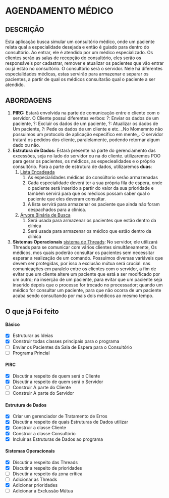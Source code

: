 # AGENDAMENTO MÉDICO

## DESCRIÇÃO
Esta aplicação busca simular um consultório médico, onde um paciente relata qual a especialidade desejada e então é guiado para dentro do consultório. Ao entrar, ele é atendido por um médico especializado. Os clientes serão as salas de recepção do consultório, eles serão os responsáveis por cadastrar, remover e atualizar os pacientes que vão entrar ou já estão no consultório. 
O consultório será o servidor. Nele há diferentes especialidades médicas, estas servirão para armazenar e separar os pacientes, a partir de qual os médicos consultarão qual o paciente a ser atendido.


## ABORDAGENS

<ol> 
    <li> <b>PIRC:</b> Estará envolvida na parte de comunicação entre o cliente com o servidor. O Cliente possui diferentes verbos:  ?: Enviar os dados de um paciente, ?: Excluir os dados de um paciente, ?: Atualizar os dados de Um paciente, ?: Pede os dados de um cliente e etc. _No Momemnto não possuimos um protocolo de aplicação expecífico em mente_. O servidor tratará os pedidos dos cliente, paralelamente, podendo retornar algum dado ou não.</li>
    <li> <b>Estrutura de Dados:</b> Estará presente na parte do gerenciamento das excessões, seja no lado do servidor ou na do cliente. utilizaremos POO para gerar os pacientes, os médicos, as especiealidades e o próprio consultório. Para a parte de  estrutura de dados, utilizaremos <b>duas</b>: 
        <ol>
            <li>
                <u>Lista Encadeada</u>
                <ol>
                    <li>As especialidades médicas do consúltorio serão armazenadas</li>
                    <li>Cada especialidade deverá ter a sua própria fila de espera, onde o paciente será inserido a partir do valor da sua prioridade e também servirá para que os médicos possam saber qual o paciente que eles deveram consultar.</li>
                    <li>A lista servirá para armazenar os paciente que ainda não foram despachados para a clínica.</li>
                </ol>
            </li>
            <li><u>Árvore Binária de Busca</u>
                <ol>
                    <li>Será usada para armazenar os pacientes que estão dentro da clínica</li>
                    <li>Será usada para armazenar os médico que estão dentro da clínica</li>
                </ol>
            </li>
        </ol>
    </li>
    <li> <b>Sistemas Operacionais</b> <u>sistema de Threads</u>: No servidor, ele utilizará Threads para se comunicar com vários clientes simultâneamente, Os médicos, mos quais poderão consultar os pacientes sem necessitar esperar a realização de um comando. Possuimos diversas variáveis que devem ser protegidas, por isso a  exclusão mútua será crucial: nas comunicações em paralelo entre os clientes com o servidor, a fim de evitar que um cliente altere um paciente que está a ser modificado por um outro; na inserção de um paciente, para evitar que um paciente seja inserido depois que o processo for trocado no processador; quando um médico for consultar um paciente, para que não ocorra de um paciente acaba sendo consultando por mais dois médicos ao mesmo tempo.</li>
</ol>

## O que já Foi feito

#### Básico
- [x] Estruturar as Ideias
- [x] Construir todas classes principais para o programa
- [ ] Enviar os Pacientes da Sala de Espera para o Consultório
- [ ] Programa Princial

#### PIRC
- [x] Discutir a respeito de quem será o Cliente
- [x] Discutir a respeito de quem será o Servidor
- [ ] Construir A parte do Cliente
- [ ] Construir A parte do Servidor

#### Estrutura de Dados
- [x] Criar um gerenciador de Tratamento de Erros 
- [x] Discutir a respeito de quais Estruturas de Dados utilizar
- [x] Construir a classe Cliente
- [x] Construir a classe Consultório
- [x] Incluir as Estruturas de Dados ao programa

#### Sistemas Operacionais
- [x] Discutir a respeito das Threads
- [x] Discutir a respeito de prioridades
- [ ] Discutir a respeito da zona crítica
- [ ] Adicionar as Threads
- [x] Adicionar prioridades
- [ ] Adicionar a Exclussão Mútua
